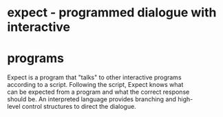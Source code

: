 # expect - programmed dialogue with interactive  
# programs  

Expect is a program that "talks" to other interactive programs  
according to a script.  Following the script, Expect knows what  
can be expected from a program and what the correct response  
should be.  An interpreted language provides branching and high-  
level control structures to direct the dialogue.  
